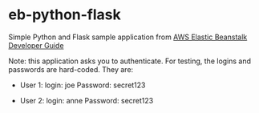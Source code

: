 eb-python-flask
===============
Simple Python and Flask sample application from [AWS Elastic Beanstalk Developer Guide](http://docs.aws.amazon.com/elasticbeanstalk/latest/dg/create_deploy_Python_flask.html)

Note: this application asks you to authenticate. For testing, the logins and
passwords are hard-coded.  They are:

 - User 1: login: joe
   Password: secret123
   
 - User 2: login: anne
   Password: secret123
